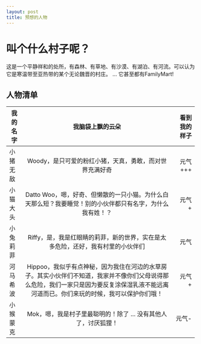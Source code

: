 ```yaml
---
layout: post
title: 预想的人物
---
```


# 叫个什么村子呢？

这是一个平静祥和的处所，有森林、有草地、有沙漠、有湖泊、有河流。可以认为它是寒温带至亚热带的某个无论魏晋的村庄。 ... 它甚至都有FamilyMart!

## 人物清单

我的名字|我脑袋上飘的云朵 |看到我的样子
--|:--:|--:
小猪无敌|Woody，是只可爱的粉红小猪，天真，勇敢，而对世界充满好奇|元气 +++
小猫大头|Datto Woo，嗯，好奇、但懒散的一只小猫。为什么白天那么短？我要睡觉！别的小伙伴都只有名字，为什么我有姓！？|元气 +
小兔莉菲|Riffy，是，我是红眼睛的莉菲，新的世界，实在是太多危险，还好，我有村里的小伙伴们|元气 
河马希波|Hippoo，我似乎有点神秘，因为我住在河边的水草房子。其实小伙伴们不知道，我家并不像你们父母说得那么危险，我们一家只是因为要反复涂保湿乳液不能远离河道而已。你们来玩的时候，我可以保护你们哦！|元气 +
小猴蒙克|Mok，嗯，我是村子里最聪明的！除了 ... 没有其他人了，讨厌狐狸！|元气-



